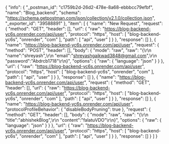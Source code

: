 {
	"info": {
		"_postman_id": "c1759b2d-26d2-478e-8a68-ebbbcc79efbf",
		"name": "Blog_backend",
		"schema": "https://schema.getpostman.com/json/collection/v2.1.0/collection.json",
		"_exporter_id": "39588891"
	},
	"item": [
		{
			"name": "New Request",
			"request": {
				"method": "GET",
				"header": [],
				"url": {
					"raw": "https://blog-backend-yc6s.onrender.com/api/user",
					"protocol": "https",
					"host": [
						"blog-backend-yc6s",
						"onrender",
						"com"
					],
					"path": [
						"api",
						"user"
					]
				}
			},
			"response": []
		},
		{
			"name": "https://blog-backend-yc6s.onrender.com/api/user",
			"request": {
				"method": "POST",
				"header": [],
				"body": {
					"mode": "raw",
					"raw": "{\r\n    \"name\":\"shreyash\",\r\n    \"email\":\"shreyashgaikwad3848@gmail.com\",\r\n    \"password\":\"Abdrcb1718\"\r\n}",
					"options": {
						"raw": {
							"language": "json"
						}
					}
				},
				"url": {
					"raw": "https://blog-backend-yc6s.onrender.com/api/user",
					"protocol": "https",
					"host": [
						"blog-backend-yc6s",
						"onrender",
						"com"
					],
					"path": [
						"api",
						"user"
					]
				}
			},
			"response": []
		},
		{
			"name": "https://blog-backend-yc6s.onrender.com/api/user",
			"request": {
				"method": "GET",
				"header": [],
				"url": {
					"raw": "https://blog-backend-yc6s.onrender.com/api/user",
					"protocol": "https",
					"host": [
						"blog-backend-yc6s",
						"onrender",
						"com"
					],
					"path": [
						"api",
						"user"
					]
				}
			},
			"response": []
		},
		{
			"name": "https://blog-backend-yc6s.onrender.com/api/user",
			"protocolProfileBehavior": {
				"disableBodyPruning": true
			},
			"request": {
				"method": "GET",
				"header": [],
				"body": {
					"mode": "raw",
					"raw": "{\r\n    \"title\":\"abhishekBlog\",\r\n    \"content\":\"falatuVDO\"\r\n}",
					"options": {
						"raw": {
							"language": "json"
						}
					}
				},
				"url": {
					"raw": "https://blog-backend-yc6s.onrender.com/api/user",
					"protocol": "https",
					"host": [
						"blog-backend-yc6s",
						"onrender",
						"com"
					],
					"path": [
						"api",
						"user"
					]
				}
			},
			"response": []
		}
	]
}
